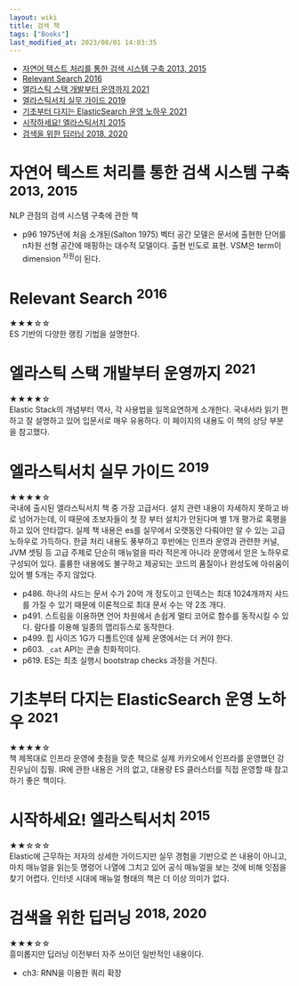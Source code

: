```yaml
---
layout: wiki 
title: 검색 책
tags: ["Books"]
last_modified_at: 2023/08/01 14:03:35
---
```


<!-- TOC -->

- [자연어 텍스트 처리를 통한 검색 시스템 구축 2013, 2015](#자연어-텍스트-처리를-통한-검색-시스템-구축-2013-2015)
- [Relevant Search 2016](#relevant-search-2016)
- [엘라스틱 스택 개발부터 운영까지 2021](#엘라스틱-스택-개발부터-운영까지-2021)
- [엘라스틱서치 실무 가이드 2019](#엘라스틱서치-실무-가이드-2019)
- [기초부터 다지는 ElasticSearch 운영 노하우 2021](#기초부터-다지는-elasticsearch-운영-노하우-2021)
- [시작하세요! 엘라스틱서치 2015](#시작하세요-엘라스틱서치-2015)
- [검색을 위한 딥러닝 2018, 2020](#검색을-위한-딥러닝-2018-2020)

<!-- /TOC -->

# 자연어 텍스트 처리를 통한 검색 시스템 구축 <sup>2013, 2015</sup>
NLP 관점의 검색 시스템 구축에 관한 책
- p96 1975년에 처음 소개된(Salton 1975) 벡터 공간 모델은 문서에 출현한 단어를 n차원 선형 공간에 매핑하는 대수적 모델이다. 출현 빈도로 표현. VSM은 term이 dimension <sup>차원</sup>이 된다.

# Relevant Search <sup>2016</sup>
★★★☆☆  
ES 기반의 다양한 랭킹 기법을 설명한다.

# 엘라스틱 스택 개발부터 운영까지 <sup>2021</sup>
★★★★☆  
Elastic Stack의 개념부터 역사, 각 사용법을 일목요연하게 소개한다. 국내서라 읽기 편하고 잘 설명하고 있어 입문서로 매우 유용하다. 이 페이지의 내용도 이 책의 상당 부분을 참고했다.

# 엘라스틱서치 실무 가이드 <sup>2019</sup>
★★★★☆  
국내에 출시된 엘라스틱서치 책 중 가장 고급서다. 설치 관련 내용이 자세하지 못하고 바로 넘어가는데, 이 때문에 초보자들이 첫 장 부터 설치가 안된다며 별 1개 평가로 혹평을 하고 있어 안타깝다. 실제 책 내용은 es를 실무에서 오랫동안 다뤄야만 알 수 있는 고급 노하우로 가득하다. 한글 처리 내용도 풍부하고 후반에는 인프라 운영과 관련한 커널, JVM 셋팅 등 고급 주제로 단순히 매뉴얼을 따라 적은게 아니라 운영에서 얻은 노하우로 구성되어 있다. 훌륭한 내용에도 불구하고 제공되는 코드의 품질이나 완성도에 아쉬움이 있어 별 5개는 주지 않았다.

- p486. 하나의 샤드는 문서 수가 20억 개 정도이고 인덱스는 최대 1024개까지 샤드를 가질 수 있기 때문에 이론적으로 최대 문서 수는 약 2조 개다.
- p491. 스트림을 이용하면 언어 차원에서 손쉽게 멀티 코어로 함수를 동작시킬 수 있다. 람다를 이용해 일종의 맵리듀스로 동작한다.
- p499. 힙 사이즈 1G가 디폴트인데 실제 운영에서는 더 커야 한다.
- p603. `_cat` API는 콘솔 친화적이다.
- p619. ES는 최초 실행시 bootstrap checks 과정을 거친다.

# 기초부터 다지는 ElasticSearch 운영 노하우 <sup>2021</sup>
★★★★☆  
책 제목대로 인프라 운영에 촛점을 맞춘 책으로 실제 카카오에서 인프라를 운영했던 강진우님이 집필. IR에 관한 내용은 거의 없고, 대용량 ES 클러스터를 직접 운영할 때 참고하기 좋은 책이다.

# 시작하세요! 엘라스틱서치 <sup>2015</sup>
★★☆☆☆  
Elastic에 근무하는 저자의 상세한 가이드지만 실무 경험을 기반으로 쓴 내용이 아니고, 마치 매뉴얼을 읽는듯 명령어 나열에 그치고 있어 공식 매뉴얼을 보는 것에 비해 잇점을 찾기 어렵다. 인터넷 시대에 매뉴얼 형태의 책은 더 이상 의미가 없다.

# 검색을 위한 딥러닝 <sup>2018, 2020</sup>
★★★☆☆  
흥미롭지만 딥러닝 이전부터 자주 쓰이던 일반적인 내용이다. 
- ch3: RNN을 이용한 쿼리 확장